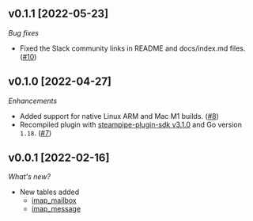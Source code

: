 ## v0.1.1 [2022-05-23]

_Bug fixes_

- Fixed the Slack community links in README and docs/index.md files. ([#10](https://github.com/turbot/steampipe-plugin-imap/pull/10))

## v0.1.0 [2022-04-27]

_Enhancements_

- Added support for native Linux ARM and Mac M1 builds. ([#8](https://github.com/turbot/steampipe-plugin-imap/pull/8))
- Recompiled plugin with [steampipe-plugin-sdk v3.1.0](https://github.com/turbot/steampipe-plugin-sdk/blob/main/CHANGELOG.md#v310--2022-03-30) and Go version `1.18`. ([#7](https://github.com/turbot/steampipe-plugin-imap/pull/7))

## v0.0.1 [2022-02-16]

_What's new?_

- New tables added
  - [imap_mailbox](https://hub.steampipe.io/plugins/turbot/imap/tables/imap_mailbox)
  - [imap_message](https://hub.steampipe.io/plugins/turbot/imap/tables/imap_message)
